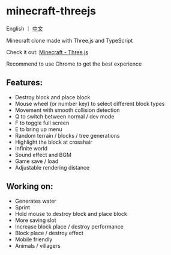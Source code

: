 # minecraft-threejs

English ｜ [中文](https://github.com/Vyse12138/minecraft-threejs/blob/main/README_ZH.md)

Minecraft clone made with Three.js and TypeScript

Check it out: [Minecraft - Three.js](https://mc.yuleiz.com/)

Recommend to use Chrome to get the best experience

## Features:

- Destroy block and place block
- Mouse wheel (or number key) to select different block types
- Movement with smooth collision detection
- Q to switch between normal / dev mode
- F to toggle full screen
- E to bring up menu
- Random terrain / blocks / tree generations
- Highlight the block at crosshair
- Infinite world
- Sound effect and BGM
- Game save / load
- Adjustable rendering distance

## Working on:

- Generates water
- Sprint
- Hold mouse to destroy block and place block
- More saving slot
- Increase block place / destroy performance
- Block place / destroy effect
- Mobile friendly
- Animals / villagers
